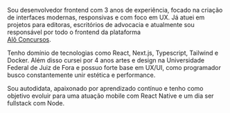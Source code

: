 Sou desenvolvedor frontend com 3 anos de experiência, focado na criação de interfaces modernas, responsivas e com foco em UX. Já atuei em projetos para editoras, escritórios de advocacia e atualmente sou responsável por todo o frontend da plataforma <br/><a href="https://www.aloconcursos.com/">Alô Concursos</a>.

Tenho domínio de tecnologias como React, Next.js, Typescript, Tailwind e Docker. Além disso cursei por 4 anos artes e design na Universidade Federal de Juiz de Fora e possuo forte base em UX/UI, como programador busco constantemente unir estética e performance. 

Sou autodidata, apaixonado por aprendizado contínuo e tenho como objetivo evoluir para uma atuação mobile com React Native e um dia ser fullstack com Node.
